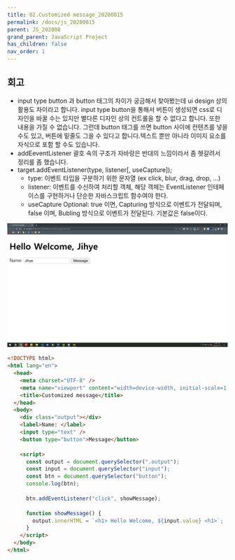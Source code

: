 ```yaml
---
title: 02.Customized message_20200815
permalink: /docs/js_20200815
parent: JS_202008
grand_parent: JavaScript Project
has_children: false
nav_order: 1
---
```


## 회고

- input type button 과 button 태그의 차이가 궁금해서 찾아봤는데 ui design 상의 활용도 차이라고 합니다. input type button을 통해서 버튼이 생성되면 css로 디자인을 바꿀 수는 있지만 별다른 디자인 상의 컨트롤을 할 수 없다고 합니다. 또한 내용을 가질 수 없습니다. 그런데 button 태그를 쓰면 button 사이에 컨텐츠를 넣을 수도 있고, 버튼에 밑줄도 그을 수 있다고 합니다.텍스트 뿐만 아니라 이미지 요소를 자식으로 포함 할 수도 있습니다.
- addEeventListener 괄호 속의 구조가 자바랑은 반대의 느낌이라서 좀 헷갈려서 정리를 좀 했습니다.
- target.addEventListener(type, listener[, useCapture]);
  - type: 이벤트 타입을 구분하기 위한 문자열 (ex click, blur, drag, drop, ...)
  - listener: 이벤트를 수신하여 처리할 객체, 해당 객체는 EventListener 인테페이스를 구현하거나 단순한 자바스크립트 함수여야 한다.
  - useCapture Optional: true 이면, Capturing 방식으로 이벤트가 전달되며, false 이며, Bubling 방식으로 이벤트가 전달된다. 기본값은 false이다.

![](/assets/images/js02.png)

```html
<!DOCTYPE html>
<html lang="en">
  <head>
    <meta charset="UTF-8" />
    <meta name="viewport" content="width=device-width, initial-scale=1.0" />
    <title>Customized message</title>
  </head>
  <body>
    <div class="output"></div>
    <label>Name: </label>
    <input type="text" />
    <button type="button">Message</button>

    <script>
      const output = document.querySelector(".output");
      const input = document.querySelector("input");
      const btn = document.querySelector("button");
      console.log(btn);

      btn.addEventListener("click", showMessage);

      function showMessage() {
        output.innerHTML = `<h1> Hello Welcome, ${input.value} <h1>`;
      }
    </script>
  </body>
</html>
```
